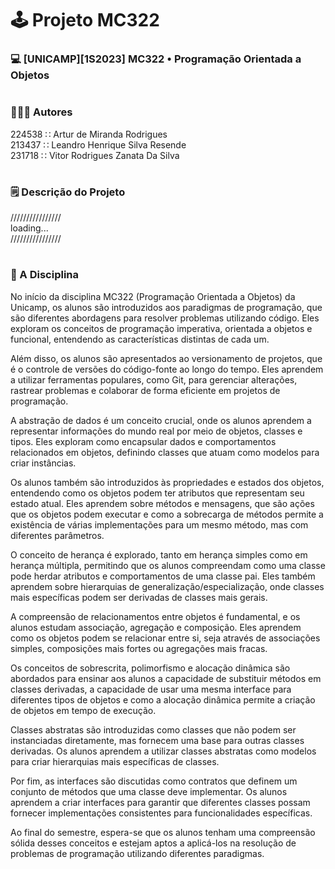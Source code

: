 # 🕹️ Projeto MC322
### 💻 [UNICAMP][1S2023] MC322 • Programação Orientada a Objetos

#

### 🧑‍🤝‍🧑 Autores

224538 ∷ Artur de Miranda Rodrigues  
213437 ∷ Leandro Henrique Silva Resende  
231718 ∷ Vitor Rodrigues Zanata Da Silva

#

### 🗒️ Descrição do Projeto

////////////////  
loading...  
////////////////  

#

### 📔 A Disciplina

No início da disciplina MC322 (Programação Orientada a Objetos) da Unicamp, os alunos são introduzidos aos paradigmas de programação, que são diferentes abordagens para resolver problemas utilizando código. Eles exploram os conceitos de programação imperativa, orientada a objetos e funcional, entendendo as características distintas de cada um.

Além disso, os alunos são apresentados ao versionamento de projetos, que é o controle de versões do código-fonte ao longo do tempo. Eles aprendem a utilizar ferramentas populares, como Git, para gerenciar alterações, rastrear problemas e colaborar de forma eficiente em projetos de programação.

A abstração de dados é um conceito crucial, onde os alunos aprendem a representar informações do mundo real por meio de objetos, classes e tipos. Eles exploram como encapsular dados e comportamentos relacionados em objetos, definindo classes que atuam como modelos para criar instâncias.

Os alunos também são introduzidos às propriedades e estados dos objetos, entendendo como os objetos podem ter atributos que representam seu estado atual. Eles aprendem sobre métodos e mensagens, que são ações que os objetos podem executar e como a sobrecarga de métodos permite a existência de várias implementações para um mesmo método, mas com diferentes parâmetros.

O conceito de herança é explorado, tanto em herança simples como em herança múltipla, permitindo que os alunos compreendam como uma classe pode herdar atributos e comportamentos de uma classe pai. Eles também aprendem sobre hierarquias de generalização/especialização, onde classes mais específicas podem ser derivadas de classes mais gerais.

A compreensão de relacionamentos entre objetos é fundamental, e os alunos estudam associação, agregação e composição. Eles aprendem como os objetos podem se relacionar entre si, seja através de associações simples, composições mais fortes ou agregações mais fracas.

Os conceitos de sobrescrita, polimorfismo e alocação dinâmica são abordados para ensinar aos alunos a capacidade de substituir métodos em classes derivadas, a capacidade de usar uma mesma interface para diferentes tipos de objetos e como a alocação dinâmica permite a criação de objetos em tempo de execução.

Classes abstratas são introduzidas como classes que não podem ser instanciadas diretamente, mas fornecem uma base para outras classes derivadas. Os alunos aprendem a utilizar classes abstratas como modelos para criar hierarquias mais específicas de classes.

Por fim, as interfaces são discutidas como contratos que definem um conjunto de métodos que uma classe deve implementar. Os alunos aprendem a criar interfaces para garantir que diferentes classes possam fornecer implementações consistentes para funcionalidades específicas.

Ao final do semestre, espera-se que os alunos tenham uma compreensão sólida desses conceitos e estejam aptos a aplicá-los na resolução de problemas de programação utilizando diferentes paradigmas.
